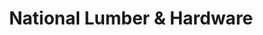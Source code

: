 ---
title: "National Lumber & Hardware"
url: /manati/national-lumber-and-hardware/
shop: hardware
---